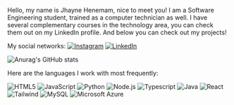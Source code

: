 Hello, my name is Jhayne Henemam, nice to meet you!
I am a Software Engineering student, trained as a computer technician as well. I have several complementary courses in the technology area, you can check them out on my LinkedIn profile. And below you can check out my projects!

My social networks:
[![Instagram](https://img.shields.io/badge/Instagram-E4405F?style=for-the-badge&logo=instagram&logoColor=white)](https://instagram.com/jhaynehmartins?igshid=OGQ5ZDc2ODk2ZA==)
[![LinkedIn](https://img.shields.io/badge/LinkedIn-0077B5?style=for-the-badge&logo=linkedin&logoColor=white)](https://www.linkedin.com/in/jkhenemam/)

![Anurag's GitHub stats](https://github-readme-stats.vercel.app/api?username=JhayneK&show_icons=true&theme=radical)


Here are the languages I work with most frequently:

![HTML5](https://img.shields.io/badge/HTML5-E34F26?style=for-the-badge&logo=html5&logoColor=white)
![JavaScript](https://img.shields.io/badge/JavaScript-323330?style=for-the-adge&logo=javascript&logoColor=F7DF1E)
![Python](https://img.shields.io/badge/Python-3776AB?style=for-the-badge&logo=python&logoColor=white)
![Node.js](https://img.shields.io/badge/Node.js-43853D?style=for-the-badge&logo=node.js&logoColor=white)
![Typescript](https://img.shields.io/badge/TypeScript-007ACC?style=for-the-badge&logo=typescript&logoColor=white)
![Java](https://img.shields.io/badge/Java-ED8B00?style=for-the-badge&logo=openjdk&logoColor=white)
![React](https://img.shields.io/badge/React-20232A?style=for-the-badge&logo=react&logoColor=61DAFB)
![Tailwind](https://img.shields.io/badge/Tailwind_CSS-38B2AC?style=for-the-badge&logo=tailwind-css&logoColor=white)
![MySQL](https://img.shields.io/badge/MySQL-00000F?style=for-the-badge&logo=mysql&logoColor=white)
![Microsoft Azure](https://img.shields.io/badge/Microsoft_Azure-0089D6?style=for-the-badge&logo=microsoft-azure&logoColor=white)





